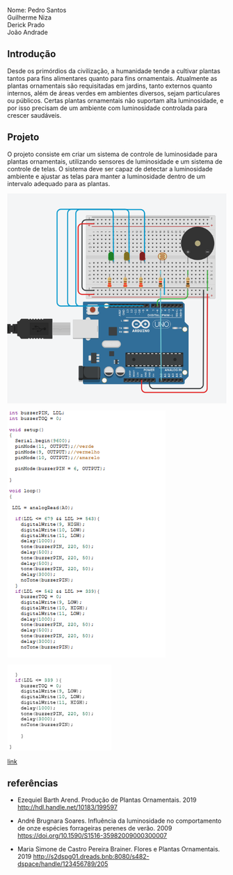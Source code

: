 Nome: Pedro Santos  
Guilherme Niza  
Derick Prado  
João Andrade  

## Introdução  

Desde os primórdios da civilização, a humanidade tende a cultivar plantas tantos para fins alimentares quanto para fins ornamentais. Atualmente as plantas ornamentais são requisitadas em jardins, tanto externos quanto internos, além de áreas verdes em ambientes diversos, sejam particulares ou públicos. Certas plantas ornamentais não suportam alta luminosidade, e por isso precisam de um ambiente com luminosidade controlada para crescer saudáveis.  

## Projeto  

O projeto consiste em criar um sistema de controle de luminosidade para plantas ornamentais, utilizando sensores de luminosidade e um sistema de controle de telas. O sistema deve ser capaz de detectar a luminosidade ambiente e ajustar as telas para manter a luminosidade dentro de um intervalo adequado para as plantas.  

![circuito](img/circuito_estufa.png)  

![circuito](img/codigo_circuito1.png)  

![circuito](img/codigo_circuito2.png)  


[link](https://www.tinkercad.com/things/d3Ij1KkFdtB/editel)


## referências  

+ Ezequiel Barth Arend. Produção de Plantas Ornamentais. 2019  
http://hdl.handle.net/10183/199597

+ André Brugnara Soares.  Influência da luminosidade no comportamento de onze espécies forrageiras perenes de verão. 2009  
https://doi.org/10.1590/S1516-35982009000300007

+  Maria Simone de Castro Pereira Brainer. Flores e Plantas Ornamentais. 2019 
http://s2dspg01.dreads.bnb:8080/s482-dspace/handle/123456789/205
